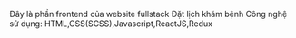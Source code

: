 Đây là phần frontend của website fullstack Đặt lịch khám bệnh
Công nghệ sử dụng: HTML,CSS(SCSS),Javascript,ReactJS,Redux
